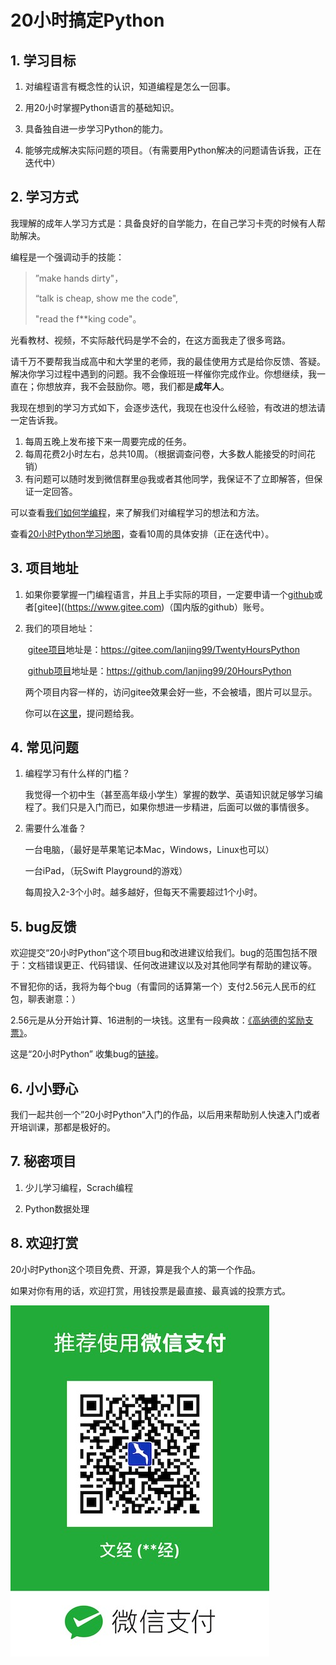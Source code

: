# 20小时搞定Python
## 1. 学习目标

1. 对编程语言有概念性的认识，知道编程是怎么一回事。

2. 用20小时掌握Python语言的基础知识。

3. 具备独自进一步学习Python的能力。

4. 能够完成解决实际问题的项目。（有需要用Python解决的问题请告诉我，正在迭代中）



## 2. 学习方式

我理解的成年人学习方式是：具备良好的自学能力，在自己学习卡壳的时候有人帮助解决。

编程是一个强调动手的技能：

> ”make hands dirty"，
>
>  “talk is cheap, show me the code", 
>
> "read the f**king code"。

光看教材、视频，不实际敲代码是学不会的，在这方面我走了很多弯路。

请千万不要帮我当成高中和大学里的老师，我的最佳使用方式是给你反馈、答疑。解决你学习过程中遇到的问题。我不会像班班一样催你完成作业。你想继续，我一直在；你想放弃，我不会鼓励你。嗯，我们都是**成年人**。

我现在想到的学习方式如下，会逐步迭代，我现在也没什么经验，有改进的想法请一定告诉我。

1. 每周五晚上发布接下来一周要完成的任务。
2. 每周花费2小时左右，总共10周。（根据调查问卷，大多数人能接受的时间花销）
3. 有问题可以随时发到微信群里@我或者其他同学，我保证不了立即解答，但保证一定回答。

可以查看[我们如何学编程](https://gitee.com/lanjing99/TwentyHoursPython/blob/master/how_we_learn_programming.md)，来了解我们对编程学习的想法和方法。

查看[20小时Python学习地图](https://gitee.com/lanjing99/TwentyHoursPython/blob/master/20_Hours_Python_Map.md)，查看10周的具体安排（正在迭代中）。

## 3. 项目地址

1. 如果你要掌握一门编程语言，并且上手实际的项目，一定要申请一个[github](https://www.github.com)或者[gitee]((https://www.gitee.com)（国内版的github）账号。

2. 我们的项目地址：

   ​	[gitee项目](https://gitee.com/lanjing99/TwentyHoursPython)地址是：https://gitee.com/lanjing99/TwentyHoursPython

   ​	[github项目](https://github.com/lanjing99/20HoursPython)地址是：https://github.com/lanjing99/20HoursPython

   ​	两个项目内容一样的，访问gitee效果会好一些，不会被墙，图片可以显示。

   你可以在[这里](https://gitee.com/lanjing99/TwentyHoursPython/issues/I1UBYH)，提问题给我。

   

## 4. 常见问题

1. 编程学习有什么样的门槛？

   我觉得一个初中生（甚至高年级小学生）掌握的数学、英语知识就足够学习编程了。我们只是入门而已，如果你想进一步精进，后面可以做的事情很多。

2. 需要什么准备？

   一台电脑，（最好是苹果笔记本Mac，Windows，Linux也可以）

   一台iPad，（玩Swift Playground的游戏）

   每周投入2-3个小时。越多越好，但每天不需要超过1个小时。



## 5. bug反馈

欢迎提交“20小时Python”这个项目bug和改进建议给我们。bug的范围包括不限于：文档错误更正、代码错误、任何改进建议以及对其他同学有帮助的建议等。

不冒犯你的话，我将为每个bug（有雷同的话算第一个）支付2.56元人民币的红包，聊表谢意：）

2.56元是从分开始计算、16进制的一块钱。这里有一段典故：[《高纳德的奖励支票》](http://www.global-sci.org/v1/mc/issues/4/no3/freepdf/91s.pdf)。

这是“20小时Python” 收集bug的[链接](https://github.com/lanjing99/20HoursPython/issues/2)。



## 6. 小小野心

我们一起共创一个”20小时Python“入门的作品，以后用来帮助别人快速入门或者开培训课，那都是极好的。



## 7. 秘密项目

1. 少儿学习编程，Scrach编程

2. Python数据处理

   

## 8. 欢迎打赏

20小时Python这个项目免费、开源，算是我个人的第一个作品。

如果对你有用的话，欢迎打赏，用钱投票是最直接、最真诚的投票方式。

![微信打赏二维码](./images/readme/wechat_reward.jpg)
